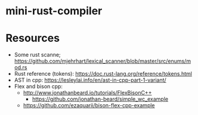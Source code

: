 # mini-rust-compiler

# Resources
- Some rust scanne; https://github.com/mjehrhart/lexical_scanner/blob/master/src/enums/mod.rs
- Rust reference (tokens): https://doc.rust-lang.org/reference/tokens.html
- AST in cpp: https://lesleylai.info/en/ast-in-cpp-part-1-variant/
- Flex and bison cpp:
  - http://www.jonathanbeard.io/tutorials/FlexBisonC++
    - https://github.com/jonathan-beard/simple_wc_example
  - https://github.com/ezaquarii/bison-flex-cpp-example
